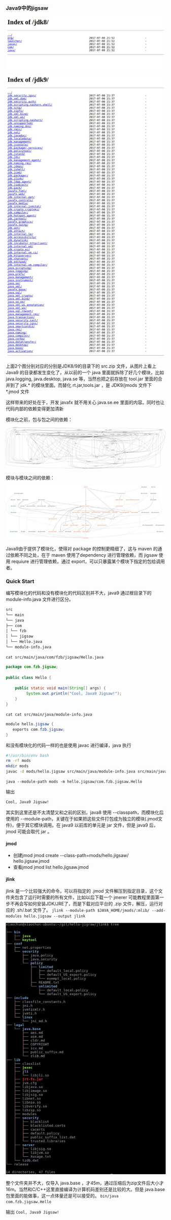 ### Java9中的jigsaw
![](2.8.6/1.jpg)

![](2.8.6/2.jpg)

上面2个图分别对应的分别是JDK8/9的目录下的 src.zip 文件，从图片上看上 Java9 的目录都发生变化了，从以前的一个 java 里面就拆除了好几个模块，比如 java.logging, java.desktop, java.se 等，当然也把之前存放在 tool.jar 里面的合并到了 jdk.* 的模块里面。而替化 rt.jar,tools.jar ，是 JDK9/jmods 文件下 *.jmod 文件

这样带来的好处在于，开发 javafx 就不用关心 java.se.ee 里面的内容。同时也让代码内部的依赖变得更加清新

模块化之前，包与包之间的依赖：

![](2.8.6/3.jpg)

模块与模块之间的依赖：

![](2.8.6/4.jpg)

Java9由于提供了模块化，使得对 package 的控制更精细了，这与 maven 的通过依赖不同之处，在于 maven 使用了dependency 进行管理依赖，而 jigsaw 使用 requiure 进行管理依赖，通过 export，可以只暴露某个模块下指定的包给调用者。
### Quick Start
编写模块化的代码和没有模块化的代码区别并不大，java9 通过根目录下的 module-info.java 文件进行区分。
```bash
src
└── main
└── java
├── com
│ └── fzb
│ └── jigsaw
│ └── Hello.java
└── module-info.java
```
`cat src/main/java/com/fzb/jigsaw/Hello.java`
```java
package com.fzb.jigsaw;

public class Hello {

    public static void main(String[] args) {
         System.out.println("Cool, Java9 Jigsaw!");
    }
}
```
`cat cat src/main/java/module-info.java`
```java
module hello.jigsaw {
   exports com.fzb.jigsaw;
}
```
和没有模块化的代码一样的也是使用 javac 进行编译，java 执行
```bash
#!/usr/bin/env bash
rm -rf mods
mkdir mods
javac -d mods/hello.jigsaw src/main/java/module-info.java src/main/java/com/fzb/jigsaw/Hello.java
```
`java --module-path mods -m hello.jigsaw/com.fzb.jigsaw.Hello`

输出
```bash
Cool, Java9 Jigsaw!
```
其实到这里还是不太清楚又和之前的区别，java8 使用 --classpath，而模块化后使用的 --module-path，关键在于如果把这些文件打包成为独立的模块(.jmod文件)，便于其它模块调用。在 java9 以前库的单元是 jar 文件，但是 java9 后，jmod 可能会取代 jar 。
#### jmod

* 创建jmod jmod create --class-path=mods/hello.jigsaw/ hello.jigsaw.jmod
* 查看jmod jmod list hello.jigsaw.jmod
#### jlink
jlink 是一个比较强大的命令，可以将指定的 .jmod 文件解压到指定目录，这个文件夹包含了运行时需要的所有文件，比如以后下载一个 jmerer 可能教程里面第一步不再会写如何安装JDK/JRE了，而是下载对应平台的 .zip 文件，解压，运行对应的 .sh/.bat 文件了。
`jlink --module-path $JAVA_HOME/jmods/:mlib/ --add-modules hello.jigsaw --output jlink`

![](2.8.6/5.jpg)

整个文件夹并不大，仅导入 java.base ，才45m，通过压缩后为zip文件后大小才16m。当然和C/C++这里直接编译为计算机码差别还是比较的大。但是 java.base 包里面的能做事，这一点体量还是可以接受的。
`bin/java com.fzb.jigsaw.Hello`

输出
`Cool, Java9 Jigsaw!`
